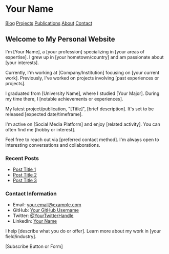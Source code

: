 # Your Name

[Blog](#) [Projects](#) [Publications](#) [About](#) [Contact](#)

## Welcome to My Personal Website

I'm [Your Name], a [your profession] specializing in [your areas of expertise]. I grew up in [your hometown/country] and am passionate about [your interests].

Currently, I'm working at [Company/Institution] focusing on [your current work]. Previously, I've worked on projects involving [past experiences or projects].

I graduated from [University Name], where I studied [Your Major]. During my time there, I [notable achievements or experiences].

My latest project/publication, "[Title]", [brief description]. It's set to be released [expected date/timeframe].

I'm active on [Social Media Platform] and enjoy [related activity]. You can often find me [hobby or interest].

Feel free to reach out via [preferred contact method]. I'm always open to interesting conversations and collaborations.

### Recent Posts
- [Post Title 1](#)
- [Post Title 2](#)
- [Post Title 3](#)

### Contact Information
- Email: your.email@example.com
- GitHub: [Your GitHub Username](#)
- Twitter: [@YourTwitterHandle](#)
- LinkedIn: [Your Name](#)

I help [describe what you do or offer]. Learn more about my work in [your field/industry].

[Subscribe Button or Form]
